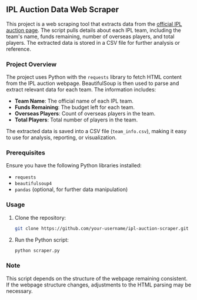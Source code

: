 
## IPL Auction Data Web Scraper

This project is a web scraping tool that extracts data from the [official IPL auction page](https://www.iplt20.com/auction#autab4-2022). The script pulls details about each IPL team, including the team's name, funds remaining, number of overseas players, and total players. The extracted data is stored in a CSV file for further analysis or reference.

### Project Overview

The project uses Python with the `requests` library to fetch HTML content from the IPL auction webpage. BeautifulSoup is then used to parse and extract relevant data for each team. The information includes:
- **Team Name**: The official name of each IPL team.
- **Funds Remaining**: The budget left for each team.
- **Overseas Players**: Count of overseas players in the team.
- **Total Players**: Total number of players in the team.

The extracted data is saved into a CSV file (`team_info.csv`), making it easy to use for analysis, reporting, or visualization.

### Prerequisites

Ensure you have the following Python libraries installed:
- `requests`
- `beautifulsoup4`
- `pandas` (optional, for further data manipulation)

### Usage

1. Clone the repository:
   ```bash
   git clone https://github.com/your-username/ipl-auction-scraper.git
   ```

2. Run the Python script:
   ```bash
   python scraper.py
   ```

### Note
This script depends on the structure of the webpage remaining consistent. If the webpage structure changes, adjustments to the HTML parsing may be necessary.

